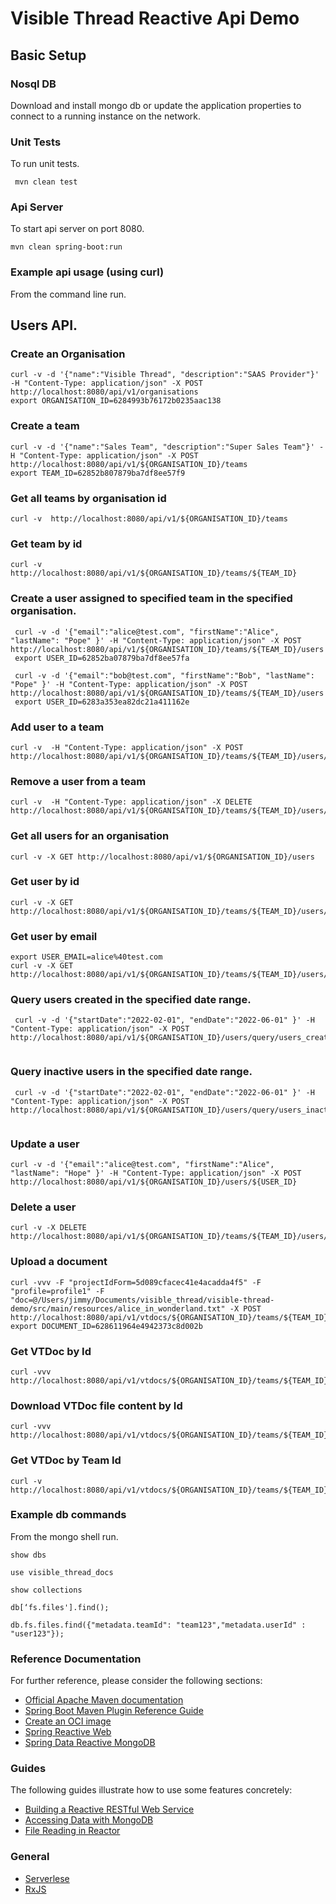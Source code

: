 # Visible Thread Reactive Api Demo


## Basic Setup

### Nosql DB

Download and install mongo db or update the application properties to connect to a running instance on the network.

### Unit Tests

To run unit tests.

``` mvn clean test```

### Api Server

To start api server on port 8080.

```mvn clean spring-boot:run   ```

### Example api usage (using curl)

From the command line run.

## Users API.

### Create an Organisation

```
curl -v -d '{"name":"Visible Thread", "description":"SAAS Provider"}' -H "Content-Type: application/json" -X POST http://localhost:8080/api/v1/organisations
export ORGANISATION_ID=6284993b76172b0235aac138
```

### Create a team

```
curl -v -d '{"name":"Sales Team", "description":"Super Sales Team"}' -H "Content-Type: application/json" -X POST http://localhost:8080/api/v1/${ORGANISATION_ID}/teams
export TEAM_ID=62852b807879ba7df8ee57f9
```

###  Get all teams by organisation id
```
curl -v  http://localhost:8080/api/v1/${ORGANISATION_ID}/teams
```

###  Get team by id 
```
curl -v  http://localhost:8080/api/v1/${ORGANISATION_ID}/teams/${TEAM_ID}
```

### Create a user assigned to specified team in the specified organisation.

```
 curl -v -d '{"email":"alice@test.com", "firstName":"Alice", "lastName": "Pope" }' -H "Content-Type: application/json" -X POST http://localhost:8080/api/v1/${ORGANISATION_ID}/teams/${TEAM_ID}/users
 export USER_ID=62852ba07879ba7df8ee57fa
 
 curl -v -d '{"email":"bob@test.com", "firstName":"Bob", "lastName": "Pope" }' -H "Content-Type: application/json" -X POST http://localhost:8080/api/v1/${ORGANISATION_ID}/teams/${TEAM_ID}/users
 export USER_ID=6283a353ea82dc21a411162e
```

### Add user to a team

```
curl -v  -H "Content-Type: application/json" -X POST http://localhost:8080/api/v1/${ORGANISATION_ID}/teams/${TEAM_ID}/users/add/${USER_ID}

```

### Remove a user from a team

```
curl -v  -H "Content-Type: application/json" -X DELETE http://localhost:8080/api/v1/${ORGANISATION_ID}/teams/${TEAM_ID}/users/remove/${USER_ID}

```

### Get all users for an organisation

```curl -v -X GET http://localhost:8080/api/v1/${ORGANISATION_ID}/users```


### Get user by id

```
curl -v -X GET http://localhost:8080/api/v1/${ORGANISATION_ID}/teams/${TEAM_ID}/users/${USER_ID}
```

### Get user by email

```
export USER_EMAIL=alice%40test.com
curl -v -X GET http://localhost:8080/api/v1/${ORGANISATION_ID}/teams/${TEAM_ID}/users/email/${USER_EMAIL}
```

### Query users created in the specified date range.

```
 curl -v -d '{"startDate":"2022-02-01", "endDate":"2022-06-01" }' -H "Content-Type: application/json" -X POST http://localhost:8080/api/v1/${ORGANISATION_ID}/users/query/users_created_date_range
 
```

### Query inactive users in the specified date range.

```
 curl -v -d '{"startDate":"2022-02-01", "endDate":"2022-06-01" }' -H "Content-Type: application/json" -X POST http://localhost:8080/api/v1/${ORGANISATION_ID}/users/query/users_inactive_date_range
 
```

### Update a user

```curl -v -d '{"email":"alice@test.com", "firstName":"Alice", "lastName": "Hope" }' -H "Content-Type: application/json" -X POST http://localhost:8080/api/v1/${ORGANISATION_ID}/users/${USER_ID}```

### Delete a user

```
curl -v -X DELETE  http://localhost:8080/api/v1/${ORGANISATION_ID}/teams/${TEAM_ID}/users/${USER_ID}
```

### Upload a document 

```
curl -vvv -F "projectIdForm=5d089cfacec41e4acadda4f5" -F "profile=profile1" -F "doc=@/Users/jimmy/Documents/visible_thread/visible-thread-demo/src/main/resources/alice_in_wonderland.txt" -X POST http://localhost:8080/api/v1/vtdocs/${ORGANISATION_ID}/teams/${TEAM_ID}/users/${USER_ID}
export DOCUMENT_ID=628611964e4942373c8d002b
```


### Get VTDoc by Id
```
curl -vvv http://localhost:8080/api/v1/vtdocs/${ORGANISATION_ID}/teams/${TEAM_ID}/users/${USER_ID}/${DOCUMENT_ID}
```

### Download VTDoc file content by Id
```
curl -vvv http://localhost:8080/api/v1/vtdocs/${ORGANISATION_ID}/teams/${TEAM_ID}/users/${USER_ID}/${DOCUMENT_ID}/download
```

### Get VTDoc by Team Id
```
curl -v http://localhost:8080/api/v1/vtdocs/${ORGANISATION_ID}/teams/${TEAM_ID}
```

### Example db commands

From the mongo shell run. 

```show dbs```

``` use visible_thread_docs ```

```show collections```

```db[‘fs.files'].find();```

```db.fs.files.find({"metadata.teamId": "team123","metadata.userId" : "user123"});```

### Reference Documentation
For further reference, please consider the following sections:

* [Official Apache Maven documentation](https://maven.apache.org/guides/index.html)
* [Spring Boot Maven Plugin Reference Guide](https://docs.spring.io/spring-boot/docs/2.6.7/maven-plugin/reference/html/)
* [Create an OCI image](https://docs.spring.io/spring-boot/docs/2.6.7/maven-plugin/reference/html/#build-image)
* [Spring Reactive Web](https://docs.spring.io/spring-boot/docs/2.6.7/reference/htmlsingle/#web.reactive)
* [Spring Data Reactive MongoDB](https://docs.spring.io/spring-boot/docs/2.6.7/reference/htmlsingle/#boot-features-mongodb)

### Guides
The following guides illustrate how to use some features concretely:

* [Building a Reactive RESTful Web Service](https://spring.io/guides/gs/reactive-rest-service/)
* [Accessing Data with MongoDB](https://spring.io/guides/gs/accessing-data-mongodb/)
* [File Reading in Reactor](https://simonbasle.github.io/2017/10/file-reading-in-reactor/)


### General

* [Serverlese](https://thenewstack.io/the-evolution-of-the-serverless-first-engineer/)
* [RxJS](https://www.akveo.com/blog/an-introduction-to-rxjs-things-you-need-to-know-in-2022)

